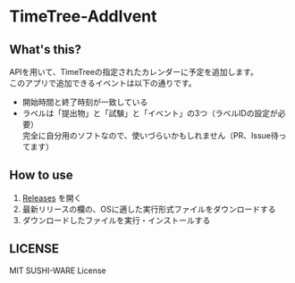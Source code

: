 # TimeTree-AddIvent

## What's this?

APIを用いて、TimeTreeの指定されたカレンダーに予定を追加します。  
このアプリで追加できるイベントは以下の通りです。  
- 開始時間と終了時刻が一致している
- ラベルは「提出物」と「試験」と「イベント」の3つ（ラベルIDの設定が必要）  
完全に自分用のソフトなので、使いづらいかもしれません（PR、Issue待ってます）  

## How to use
1. [Releases](https://github.com/watasuke102/ExpNote/releases) を開く
1. 最新リリースの欄の、OSに適した実行形式ファイルをダウンロードする
1. ダウンロードしたファイルを実行・インストールする

## LICENSE
MIT SUSHI-WARE License
